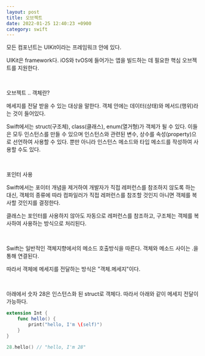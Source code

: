 ```yaml
---
layout: post
title: 오브젝트
date: 2022-01-25 12:40:23 +0900
category: swift
---
```


모든 컴포넌트는 UIKit이라는 프레임워크 안에 있다.

UIKit은 framework다. iOS와 tvOS에 들어가는 앱을 빌드하는 데 필요한 핵심 오브젝트를 지원한다.

<br>

오브젝트 .. 객체란?

메세지를 전달 받을 수 있는 대상을 말한다. 객체 안에는 데이터(상태)와 메서드(행위)라는 것이 들어있다.

Swift에서는 struct(구조체), class(클래스), enum(열거형)가 객체가 될 수 있다. 이들은 모두 인스턴스를 만들 수 있으며 인스턴스와 관련된 변수, 상수를 속성(property)으로 선언하여 사용할 수 있다. 뿐만 아니라 인스턴스 메소드와 타입 메소드를 작성하여 사용할 수도 있다.

<br>

포인터 사용

Swift에서는 포이터 개념을 제거하여 개발자가 직접 레퍼런스를 참조하지 않도록 하는 대신, 객체의 종류에 따라 컴파일러가 직접 레퍼런스를 참조할 것인지 아니면 객체를 복사할 것인지를 결정한다.

클래스는 포인터를 사용하지 않아도 자동으로 레퍼런스를 참조하고, 구조체는 객체를 복사하여 사용하는 방식으로 처리된다.

<br>

Swift는 일반적인 객체지향에서의 메소드 호출방식을 따른다. 객체와 메소드 사이는 .을 통해 연결된다.

따라서 객체에 메세지를 전달하는 방식은 "객체.메세지"이다.

<br>

아래에서 숫자 28은 인스턴스화 된 struct로 객체다. 따라서 아래와 같이 메세지 전달이 가능하다.
```swift
extension Int { 
	func hello() { 
		print("hello, I'm \(self)") 
	} 
} 

28.hello() // "hello, I'm 28"
```